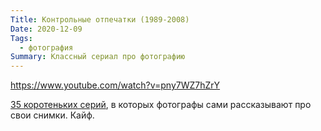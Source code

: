 ```yaml
---
Title: Контрольные отпечатки (1989-2008)
Date: 2020-12-09
Tags:
  - фотография
Summary: Классный сериал про фотографию
---
```


https://www.youtube.com/watch?v=pny7WZ7hZrY

[35 коротеньких серий](https://www.imdb.com/title/tt1107269), в которых фотографы сами рассказывают про свои снимки. Кайф.